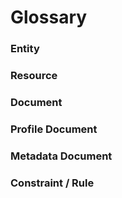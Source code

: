 # Glossary

### Entity

### Resource

### Document

### Profile Document

### Metadata Document

### Constraint / Rule




